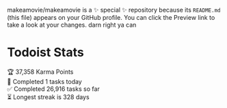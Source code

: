 makeamovie/makeamovie is a ✨ special ✨ repository because its `README.md` (this file) appears on your GitHub profile.
You can click the Preview link to take a look at your changes. darn right ya can

# Todoist Stats

<!-- TODO-IST:START -->
🏆  37,358 Karma Points           
🌸  Completed 1 tasks today           
✅  Completed 26,916 tasks so far           
⏳  Longest streak is 328 days
<!-- TODO-IST:END -->